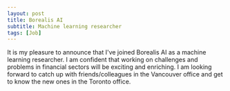 ```yaml
---
layout: post
title: Borealis AI
subtitle: Machine learning researcher 
tags: [Job]
---
```

It is my pleasure to announce that I've joined Borealis AI as a machine learning researcher. I am confident that working on challenges and problems in financial sectors will be exciting and enriching. I am looking forward to catch up with friends/colleagues in the Vancouver office and get to know the new ones in the Toronto office.
